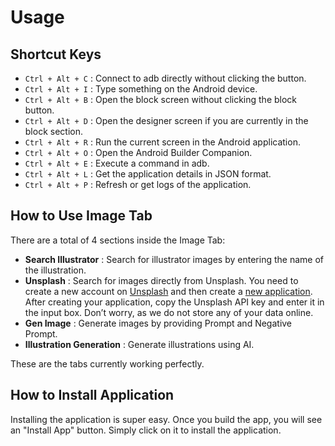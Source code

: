 # Usage

## Shortcut Keys

- `Ctrl + Alt + C` : Connect to adb directly without clicking the button.
- `Ctrl + Alt + I` : Type something on the Android device.
- `Ctrl + Alt + B` : Open the block screen without clicking the block button.
- `Ctrl + Alt + D` : Open the designer screen if you are currently in the block section.
- `Ctrl + Alt + R` : Run the current screen in the Android application.
- `Ctrl + Alt + O` : Open the Android Builder Companion.
- `Ctrl + Alt + E` : Execute a command in adb.
- `Ctrl + Alt + L` : Get the application details in JSON format.
- `Ctrl + Alt + P` : Refresh or get logs of the application.

## How to Use Image Tab

There are a total of 4 sections inside the Image Tab:

- **Search Illustrator** : Search for illustrator images by entering the name of the illustration.
- **Unsplash** : Search for images directly from Unsplash. You need to create a new account on [Unsplash](https://unsplash.com/) and then create a [new application](https://unsplash.com/oauth/applications). After creating your application, copy the Unsplash API key and enter it in the input box. Don’t worry, as we do not store any of your data online.
- **Gen Image** : Generate images by providing Prompt and Negative Prompt.
- **Illustration Generation** : Generate illustrations using AI.

These are the tabs currently working perfectly.

## How to Install Application

Installing the application is super easy. Once you build the app, you will see an "Install App" button. Simply click on it to install the application.

